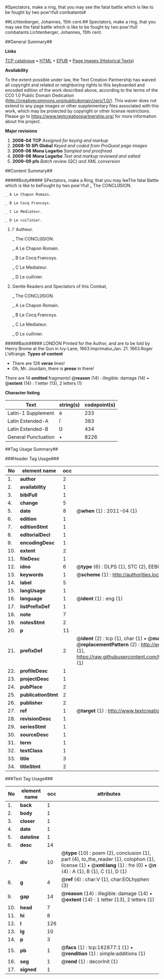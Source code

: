 #Spectators, make a ring, that you may see the fatal battle which is like to be fought by two pow'rfull combatants#

##Lichtenberger, Johannes, 15th cent.##
Spectators, make a ring, that you may see the fatal battle which is like to be fought by two pow'rfull combatants
Lichtenberger, Johannes, 15th cent.

##General Summary##

**Links**

[TCP catalogue](http://www.ota.ox.ac.uk/tcp/)  • 
[HTML](http://tei.it.ox.ac.uk/tcp/Texts-HTML/free/B04/B04020.html)  • 
[EPUB](http://tei.it.ox.ac.uk/tcp/Texts-EPUB/free/B04/B04020.epub) • 
[Page images (Historical Texts)](https://historicaltexts.jisc.ac.uk/eebo-99885037e)

**Availability**

To the extent possible under law, the Text Creation Partnership has waived all copyright and related or neighboring rights to this keyboarded and encoded edition of the work described above, according to the terms of the CC0 1.0 Public Domain Dedication (http://creativecommons.org/publicdomain/zero/1.0/). This waiver does not extend to any page images or other supplementary files associated with this work, which may be protected by copyright or other license restrictions. Please go to https://www.textcreationpartnership.org/ for more information about the project.

**Major revisions**

1. __2008-04__ __TCP__ *Assigned for keying and markup*
1. __2008-10__ __SPi Global__ *Keyed and coded from ProQuest page images*
1. __2009-08__ __Mona Logarbo__ *Sampled and proofread*
1. __2009-08__ __Mona Logarbo__ *Text and markup reviewed and edited*
1. __2009-09__ __pfs__ *Batch review (QC) and XML conversion*

##Content Summary##

#####Body#####
SPectators, make a Ring, that you may ſeeThe fatal Battle which is like to beFought by two pow'rfull
    _ The CONCLƲSION.

    _ A Le Chapon Romain.

    _ B Le Cocq Francoys.

    _ C Le Mediateur.

    _ D Le cuiſinier.

1. l' Autheur.

    _ The CONCLƲSION.

    _ A Le Chapon Romain.

    _ B Le Cocq Francoys.

    _ C Le Mediateur.

    _ D Le cuiſinier.

1. Gentle Readers and Spectators of this Combat,

    _ The CONCLƲSION.

    _ A Le Chapon Romain.

    _ B Le Cocq Francoys.

    _ C Le Mediateur.

    _ D Le cuiſinier.

#####Back#####
LONDON Printed for the Author, and are to be ſold by Henry Brome at the Gun in Ivy-Lane, 1663.Imprimatur,Jan. 21. 1663.Roger L'eſtrange.
**Types of content**

  * There are 126 **verse** lines!
  * Oh, Mr. Jourdain, there is **prose** in there!

There are 14 **omitted** fragments! 
 @__reason__ (14) : illegible: damage (14)  •  @__extent__ (14) : 1 letter (13), 2 letters (1)

**Character listing**


|Text|string(s)|codepoint(s)|
|---|---|---|
|Latin-1 Supplement|é|233|
|Latin Extended-A|ſ|383|
|Latin Extended-B|Ʋ|434|
|General Punctuation|•|8226|

##Tag Usage Summary##

###Header Tag Usage###

|No|element name|occ|attributes|
|---|---|---|---|
|1.|__author__|2||
|2.|__availability__|1||
|3.|__biblFull__|1||
|4.|__change__|5||
|5.|__date__|8| @__when__ (1) : 2011-04 (1)|
|6.|__edition__|1||
|7.|__editionStmt__|1||
|8.|__editorialDecl__|1||
|9.|__encodingDesc__|1||
|10.|__extent__|2||
|11.|__fileDesc__|1||
|12.|__idno__|6| @__type__ (6) : DLPS (1), STC (2), EEBO-CITATION (1), PROQUEST (1), VID (1)|
|13.|__keywords__|1| @__scheme__ (1) : http://authorities.loc.gov/ (1)|
|14.|__label__|5||
|15.|__langUsage__|1||
|16.|__language__|1| @__ident__ (1) : eng (1)|
|17.|__listPrefixDef__|1||
|18.|__note__|7||
|19.|__notesStmt__|2||
|20.|__p__|11||
|21.|__prefixDef__|2| @__ident__ (2) : tcp (1), char (1)  •  @__matchPattern__ (2) : ([0-9\-]+):([0-9IVX]+) (1), (.+) (1)  •  @__replacementPattern__ (2) : http://eebo.chadwyck.com/downloadtiff?vid=$1&page=$2 (1), https://raw.githubusercontent.com/textcreationpartnership/Texts/master/tcpchars.xml#$1 (1)|
|22.|__profileDesc__|1||
|23.|__projectDesc__|1||
|24.|__pubPlace__|2||
|25.|__publicationStmt__|2||
|26.|__publisher__|2||
|27.|__ref__|1| @__target__ (1) : http://www.textcreationpartnership.org/docs/. (1)|
|28.|__revisionDesc__|1||
|29.|__seriesStmt__|1||
|30.|__sourceDesc__|1||
|31.|__term__|1||
|32.|__textClass__|1||
|33.|__title__|3||
|34.|__titleStmt__|2||


###Text Tag Usage###

|No|element name|occ|attributes|
|---|---|---|---|
|1.|__back__|1||
|2.|__body__|1||
|3.|__closer__|1||
|4.|__date__|1||
|5.|__dateline__|1||
|6.|__desc__|14||
|7.|__div__|10| @__type__ (10) : poem (2), conclusion (1), part (4), to_the_reader (1), colophon (1), license (1)  •  @__xml:lang__ (1) : fre (0)  •  @__n__ (4) : A (1), B (1), C (1), D (1)|
|8.|__g__|4| @__ref__ (4) : char:V (1), char:EOLhyphen (3)|
|9.|__gap__|14| @__reason__ (14) : illegible: damage (14)  •  @__extent__ (14) : 1 letter (13), 2 letters (1)|
|10.|__head__|7||
|11.|__hi__|8||
|12.|__l__|126||
|13.|__lg__|10||
|14.|__p__|3||
|15.|__pb__|1| @__facs__ (1) : tcp:182877:1 (1)  •  @__rendition__ (1) : simple:additions (1)|
|16.|__seg__|1| @__rend__ (1) : decorInit (1)|
|17.|__signed__|1||
